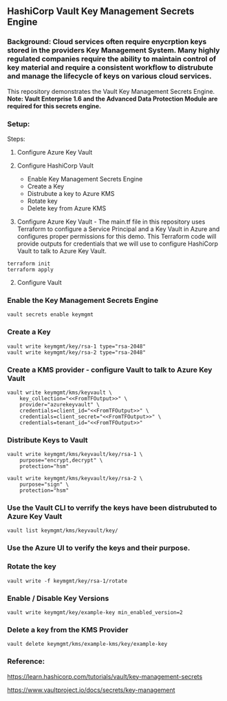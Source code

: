 ## HashiCorp Vault Key Management Secrets Engine



### Background: Cloud services often require enycrption keys stored in the providers Key Management System. Many highly regulated companies require the ability to maintain control of key material and require a consistent workflow to distrubute and manage the lifecycle of keys on various cloud services.  

This repository demonstrates the Vault Key Management Secrets Engine. **Note: Vault Enterprise 1.6 and the Advanced Data Protection Module are required for this secrets engine.**


### Setup: 
Steps:  
1. Configure Azure Key Vault 
2. Configure HashiCorp Vault
    - Enable Key Management Secrets Engine
    - Create a Key
    - Distrubute a key to Azure KMS
    - Rotate key
    - Delete key from Azure KMS


1. Configure Azure Key Vault - The main.tf file in this repository uses Terraform to configure a Service Principal and a Key Vault in Azure and configures proper permissions for this demo. This Terraform code will provide outputs for credentials that we will use to configure HashiCorp Vault to talk to Azure Key Vault. 

```
terraform init 
terraform apply
```

2. Configure Vault 

### Enable the Key Management Secrets Engine 

```
vault secrets enable keymgmt
```

### Create a Key 

```
vault write keymgmt/key/rsa-1 type="rsa-2048"
vault write keymgmt/key/rsa-2 type="rsa-2048"
```

### Create a KMS provider - configure Vault to talk to Azure Key Vault

```
vault write keymgmt/kms/keyvault \
    key_collection="<<FromTFOutput>>" \
    provider="azurekeyvault" \
    credentials=client_id="<<FromTFOutput>>" \
    credentials=client_secret="<<FromTFOutput>>" \
    credentials=tenant_id="<<FromTFOutput>>"
```

### Distribute Keys to Vault
```
vault write keymgmt/kms/keyvault/key/rsa-1 \
    purpose="encrypt,decrypt" \
    protection="hsm"

vault write keymgmt/kms/keyvault/key/rsa-2 \
    purpose="sign" \
    protection="hsm"
```

### Use the Vault CLI to verrify the keys have been distrubuted to Azure Key Vault 
```
vault list keymgmt/kms/keyvault/key/
```

### Use the Azure UI to verify the keys and their purpose. 

### Rotate the key 
```
vault write -f keymgmt/key/rsa-1/rotate
```

### Enable / Disable Key Versions 
```
vault write keymgmt/key/example-key min_enabled_version=2
```

### Delete a key from the KMS Provider
```
vault delete keymgmt/kms/example-kms/key/example-key
```


### Reference:
 
 https://learn.hashicorp.com/tutorials/vault/key-management-secrets
 
 
 https://www.vaultproject.io/docs/secrets/key-management

